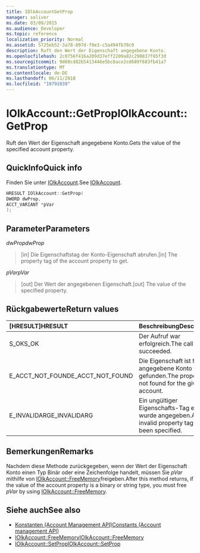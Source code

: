 ```yaml
---
title: IOlkAccountGetProp
manager: soliver
ms.date: 03/09/2015
ms.audience: Developer
ms.topic: reference
localization_priority: Normal
ms.assetid: 5725eb52-3a78-897d-f9e3-c5a494fb78c0
description: Ruft den Wert der Eigenschaft angegebene Konto.
ms.openlocfilehash: 2c0756f416a209d37eff2209a82c298837f85f3d
ms.sourcegitcommit: 9d60cd82b5413446e5bc8ace2cd689f683fb41a7
ms.translationtype: MT
ms.contentlocale: de-DE
ms.lasthandoff: 06/11/2018
ms.locfileid: "19791039"
---
```

# <a name="iolkaccountgetprop"></a><span data-ttu-id="47ef8-103">IOlkAccount::GetProp</span><span class="sxs-lookup"><span data-stu-id="47ef8-103">IOlkAccount::GetProp</span></span>

<span data-ttu-id="47ef8-104">Ruft den Wert der Eigenschaft angegebene Konto.</span><span class="sxs-lookup"><span data-stu-id="47ef8-104">Gets the value of the specified account property.</span></span>
  
## <a name="quick-info"></a><span data-ttu-id="47ef8-105">QuickInfo</span><span class="sxs-lookup"><span data-stu-id="47ef8-105">Quick info</span></span>

<span data-ttu-id="47ef8-106">Finden Sie unter [IOlkAccount](iolkaccount.md).</span><span class="sxs-lookup"><span data-stu-id="47ef8-106">See [IOlkAccount](iolkaccount.md).</span></span>
  
```cpp
HRESULT IOlkAccount::GetProp(  
DWORD dwProp, 
ACCT_VARIANT *pVar 
);
```

## <a name="parameters"></a><span data-ttu-id="47ef8-107">Parameter</span><span class="sxs-lookup"><span data-stu-id="47ef8-107">Parameters</span></span>

<span data-ttu-id="47ef8-108">_dwProp_</span><span class="sxs-lookup"><span data-stu-id="47ef8-108">_dwProp_</span></span>
  
> <span data-ttu-id="47ef8-109">[in] Die Eigenschaftstag der Konto-Eigenschaft abrufen.</span><span class="sxs-lookup"><span data-stu-id="47ef8-109">[in] The property tag of the account property to get.</span></span>
    
<span data-ttu-id="47ef8-110">_pVar_</span><span class="sxs-lookup"><span data-stu-id="47ef8-110">_pVar_</span></span>
  
> <span data-ttu-id="47ef8-111">[out] Der Wert der angegebenen Eigenschaft.</span><span class="sxs-lookup"><span data-stu-id="47ef8-111">[out] The value of the specified property.</span></span>
    
## <a name="return-values"></a><span data-ttu-id="47ef8-112">Rückgabewerte</span><span class="sxs-lookup"><span data-stu-id="47ef8-112">Return values</span></span>

|<span data-ttu-id="47ef8-113">**[HRESULT]**</span><span class="sxs-lookup"><span data-stu-id="47ef8-113">**HRESULT**</span></span>|<span data-ttu-id="47ef8-114">**Beschreibung**</span><span class="sxs-lookup"><span data-stu-id="47ef8-114">**Description**</span></span>|
|:-----|:-----|
|<span data-ttu-id="47ef8-115">S_OK</span><span class="sxs-lookup"><span data-stu-id="47ef8-115">S_OK</span></span>  <br/> |<span data-ttu-id="47ef8-116">Der Aufruf war erfolgreich.</span><span class="sxs-lookup"><span data-stu-id="47ef8-116">The call succeeded.</span></span>  <br/> |
|<span data-ttu-id="47ef8-117">E_ACCT_NOT_FOUND</span><span class="sxs-lookup"><span data-stu-id="47ef8-117">E_ACCT_NOT_FOUND</span></span>  <br/> |<span data-ttu-id="47ef8-118">Die Eigenschaft ist für das angegebene Konto nicht gefunden.</span><span class="sxs-lookup"><span data-stu-id="47ef8-118">The property is not found for the given account.</span></span>  <br/> |
|<span data-ttu-id="47ef8-119">E_INVALIDARG</span><span class="sxs-lookup"><span data-stu-id="47ef8-119">E_INVALIDARG</span></span>  <br/> |<span data-ttu-id="47ef8-120">Ein ungültiger Eigenschafts-Tag es wurde angegeben.</span><span class="sxs-lookup"><span data-stu-id="47ef8-120">An invalid property tag has been specified.</span></span>  <br/> |
   
## <a name="remarks"></a><span data-ttu-id="47ef8-121">Bemerkungen</span><span class="sxs-lookup"><span data-stu-id="47ef8-121">Remarks</span></span>

<span data-ttu-id="47ef8-122">Nachdem diese Methode zurückgegeben, wenn der Wert der Eigenschaft Konto einen Typ Binär oder eine Zeichenfolge handelt, müssen Sie *pVar* mithilfe von [IOlkAccount::FreeMemory](iolkaccount-freememory.md)freigeben.</span><span class="sxs-lookup"><span data-stu-id="47ef8-122">After this method returns, if the value of the account property is a binary or string type, you must free  *pVar*  by using [IOlkAccount::FreeMemory](iolkaccount-freememory.md).</span></span>
  
## <a name="see-also"></a><span data-ttu-id="47ef8-123">Siehe auch</span><span class="sxs-lookup"><span data-stu-id="47ef8-123">See also</span></span>

- [<span data-ttu-id="47ef8-124">Konstanten (Account Management API)</span><span class="sxs-lookup"><span data-stu-id="47ef8-124">Constants (Account management API)</span></span>](constants-account-management-api.md) 
- [<span data-ttu-id="47ef8-125">IOlkAccount::FreeMemory</span><span class="sxs-lookup"><span data-stu-id="47ef8-125">IOlkAccount::FreeMemory</span></span>](iolkaccount-freememory.md)  
- [<span data-ttu-id="47ef8-126">IOlkAccount::SetProp</span><span class="sxs-lookup"><span data-stu-id="47ef8-126">IOlkAccount::SetProp</span></span>](iolkaccount-setprop.md)

